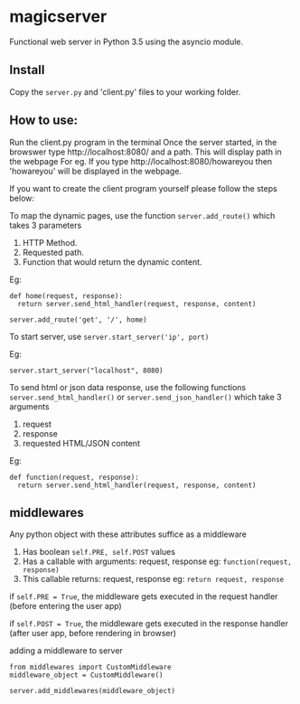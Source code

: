 # magicserver

Functional web server in Python 3.5 using the asyncio module.

## Install

Copy the `server.py` and 'client.py' files to your working folder.

## How to use:

Run the client.py program in the terminal
Once the server started, in the browswer type http://localhost:8080/ and a path. This will display path in the webpage
For eg.
If you type http://localhost:8080/howareyou then 'howareyou' will be displayed in the webpage.

If you want to create the client program yourself please follow the steps below:

To map the dynamic pages, use the function `server.add_route()` which takes 3 parameters

1. HTTP Method.
2. Requested path.
3. Function that would return the dynamic content.

Eg: 

```
def home(request, response):
  return server.send_html_handler(request, response, content)
  
server.add_route('get', '/', home)
```

To start server, use `server.start_server('ip', port)`

Eg:

  `server.start_server("localhost", 8080)`

To send html or json data response, use the following functions `server.send_html_handler()` or `server.send_json_handler()` which take 3 arguments

1. request
2. response
3. requested HTML/JSON content

Eg:
```
def function(request, response):
  return server.send_html_handler(request, response, content)
```
## middlewares

Any python object with these attributes suffice as a middleware
1. Has boolean ```self.PRE, self.POST``` values
2. Has a callable with arguments: request, response eg: ```function(request, response)```
3. This callable returns: request, response eg: ```return request, response```

if ```self.PRE = True```, the middleware gets executed in the request handler (before entering the user app)

if ```self.POST = True```, the middleware gets executed in the response handler (after user app, before rendering in browser)


adding a  middleware to server
```
from middlewares import CustomMiddleware
middleware_object = CustomMiddleware()

server.add_middlewares(middleware_object)
```
